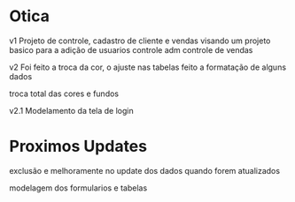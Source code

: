 # Otica
v1
Projeto de controle, cadastro 
de cliente e vendas
visando um projeto basico para a adição de usuarios
controle adm
controle de vendas

v2
Foi feito a troca da cor, o ajuste nas tabelas
feito a formatação de alguns dados

troca total das cores e fundos

v2.1
Modelamento da tela de login


# Proximos Updates
exclusão e melhoramente no update dos dados quando forem atualizados

modelagem dos formularios e tabelas
